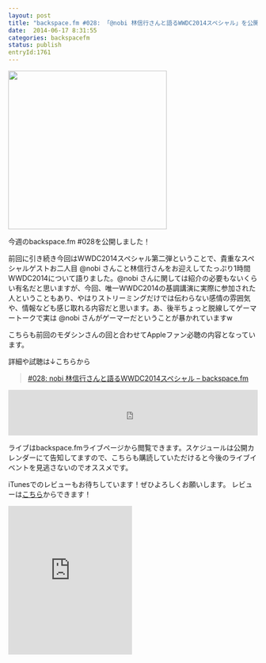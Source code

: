 ```yaml
---
layout: post
title: "backspace.fm #028: 「@nobi 林信行さんと語るWWDC2014スペシャル」を公開しました"
date:  2014-06-17 8:31:55
categories: backspacefm
status: publish
entryId:1761
---
```


<img src='http://farm8.staticflickr.com/7360/12921002865_35bffd8859_c.jpg' width='320px'>

今週のbackspace.fm #028を公開しました！

前回に引き続き今回はWWDC2014スペシャル第二弾ということで、貴重なスペシャルゲストお二人目 @nobi さんこと林信行さんをお迎えしてたっぷり1時間WWDC2014について語りました。@nobi さんに関しては紹介の必要もないくらい有名だと思いますが、今回、唯一WWDC2014の基調講演に実際に参加された人ということもあり、やはりストリーミングだけでは伝わらない感情の雰囲気や、情報なども感じ取れる内容だと思います。あ、後半ちょっと脱線してゲーマートークで実は @nobi さんがゲーマーだということが暴かれていますw

こちらも前回のモダシンさんの回と合わせてAppleファン必聴の内容となっています。

詳細や試聴は↓こちらから

> [#028: nobi 林信行さんと語るWWDC2014スペシャル – backspace.fm](http://backspace.fm/episode/028/)

<iframe src="http://backspace.fm/subscribes.html" width="100%" height="92" scrolling="no" frameborder="0"></iframe>


ライブはbackspace.fmライブページから閲覧できます。スケジュールは公開カレンダーにて告知してますので、こちらも購読していただけると今後のライブイベントを見逃さないのでオススメです。

iTunesでのレビューもお待ちしています！ぜひよろしくお願いします。
レビューは[こちら](https://itunes.apple.com/jp/podcast/backspace.fm/id830709730)からできます！

<iframe src="https://widgets.itunes.apple.com/widget.html?c=jp&brc=FFFFFF&blc=FFFFFF&trc=FFFFFF&tlc=FFFFFF&d=&t=&m=software&e=software&w=250&h=300&ids=639810666&wt=discovery&partnerId=&affiliate_id=&at=11lo9f&ct=" frameborder=0 style="overflow-x:hidden;overflow-y:hidden;width:250px;height: 300px;border:0px"></iframe>

